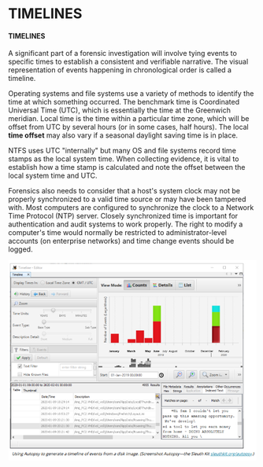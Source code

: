 # TIMELINES

#### TIMELINES

A significant part of a forensic investigation will involve tying events to specific times to establish a consistent and verifiable narrative. The visual representation of events happening in chronological order is called a timeline.

Operating systems and file systems use a variety of methods to identify the time at which something occurred. The benchmark time is Coordinated Universal Time (UTC), which is essentially the time at the Greenwich meridian. Local time is the time within a particular time zone, which will be offset from UTC by several hours (or in some cases, half hours). The local **time offset** may also vary if a seasonal daylight saving time is in place.

NTFS uses UTC "internally" but many OS and file systems record time stamps as the local system time. When collecting evidence, it is vital to establish how a time stamp is calculated and note the offset between the local system time and UTC.

Forensics also needs to consider that a host's system clock may not be properly synchronized to a valid time source or may have been tampered with. Most computers are configured to synchronize the clock to a Network Time Protocol (NTP) server. Closely synchronized time is important for authentication and audit systems to work properly. The right to modify a computer's time would normally be restricted to administrator-level accounts (on enterprise networks) and time change events should be logged.

![](./img/timeline.png)